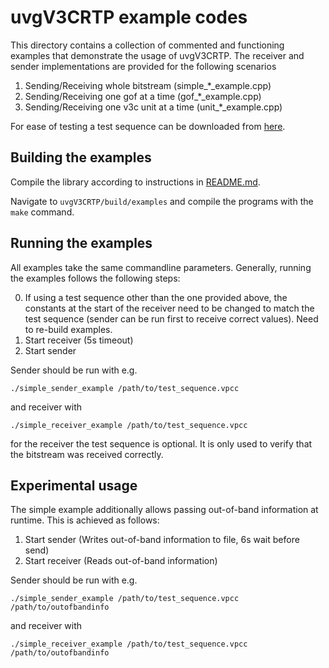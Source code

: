 # uvgV3CRTP example codes

This directory contains a collection of commented and functioning examples that demonstrate the usage of uvgV3CRTP. The receiver and sender implementations are provided for the following scenarios

1. Sending/Receiving whole bitstream (simple_*_example.cpp)
2. Sending/Receiving one gof at a time (gof_*_example.cpp)
3. Sending/Receiving one v3c unit at a time (unit_*_example.cpp)

For ease of testing a test sequence can be downloaded from [here](https://ultravideo.fi/uvgRTP_example_sequence_longdress.vpcc).

## Building the examples

Compile the library according to instructions in [README.md](../README.md).

Navigate to `uvgV3CRTP/build/examples` and compile the programs with the `make` command.

## Running the examples

All examples take the same commandline parameters. Generally, running the examples follows the following steps:

0. If using a test sequence other than the one provided above, the constants at the start of the receiver need to be changed to match the test sequence (sender can be run first to receive correct values). Need to re-build examples.
1. Start receiver (5s timeout)
2. Start sender

Sender should be run with e.g.
```
./simple_sender_example /path/to/test_sequence.vpcc
```

and receiver with
```
./simple_receiver_example /path/to/test_sequence.vpcc
```
for the receiver the test sequence is optional. It is only used to verify that the bitstream was received correctly.

## Experimental usage

The simple example additionally allows passing out-of-band information at runtime. This is achieved as follows:

1. Start sender (Writes out-of-band information to file, 6s wait before send)
2. Start receiver (Reads out-of-band information)

Sender should be run with e.g.
```
./simple_sender_example /path/to/test_sequence.vpcc /path/to/outofbandinfo
```

and receiver with
```
./simple_receiver_example /path/to/test_sequence.vpcc  /path/to/outofbandinfo
```